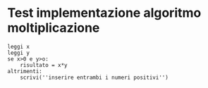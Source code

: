 # Test implementazione algoritmo moltiplicazione

```
leggi x
leggi y
se x>0 e y>o:
    risultato = x*y
altrimenti:
    scrivi(''inserire entrambi i numeri positivi'')
```
